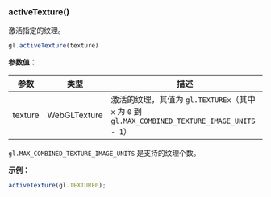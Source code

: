 ### activeTexture()

激活指定的纹理。

```js
gl.activeTexture(texture)
```

**参数值：**

|参数|类型|描述|
|-|-|-|
|texture|WebGLTexture|激活的纹理，其值为 `gl.TEXTUREx`（其中 `x` 为 `0` 到 `gl.MAX_COMBINED_TEXTURE_IMAGE_UNITS - 1`）|

`gl.MAX_COMBINED_TEXTURE_IMAGE_UNITS` 是支持的纹理个数。

**示例：**

```js
activeTexture(gl.TEXTURE0);
```
